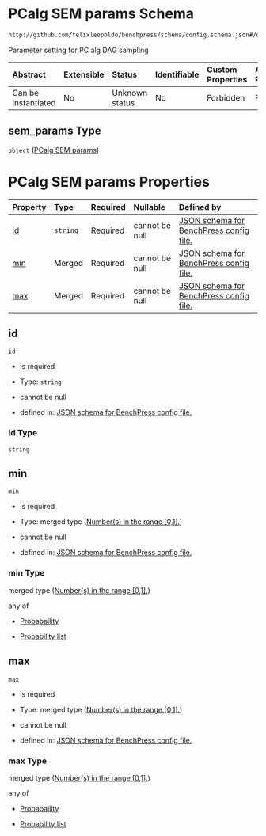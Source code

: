 # PCalg SEM params Schema

```txt
http://github.com/felixleopoldo/benchpress/schema/config.schema.json#/definitions/sem_params
```

Parameter setting for PC alg DAG sampling

| Abstract            | Extensible | Status         | Identifiable | Custom Properties | Additional Properties | Access Restrictions | Defined In                                                                    |
| :------------------ | :--------- | :------------- | :----------- | :---------------- | :-------------------- | :------------------ | :---------------------------------------------------------------------------- |
| Can be instantiated | No         | Unknown status | No           | Forbidden         | Forbidden             | none                | [config.schema.json*](../../../out/config.schema.json "open original schema") |

## sem_params Type

`object` ([PCalg SEM params](config-definitions-pcalg-sem-params.md))

# PCalg SEM params Properties

| Property    | Type     | Required | Nullable       | Defined by                                                                                                                                                                                                   |
| :---------- | :------- | :------- | :------------- | :----------------------------------------------------------------------------------------------------------------------------------------------------------------------------------------------------------- |
| [id](#id)   | `string` | Required | cannot be null | [JSON schema for BenchPress config file.](config-definitions-pcalg-sem-params-properties-id.md "http://github.com/felixleopoldo/benchpress/schema/config.schema.json#/definitions/sem_params/properties/id") |
| [min](#min) | Merged   | Required | cannot be null | [JSON schema for BenchPress config file.](config-definitions-numbers-in-the-range-01.md "http://github.com/felixleopoldo/benchpress/schema/config.schema.json#/definitions/sem_params/properties/min")       |
| [max](#max) | Merged   | Required | cannot be null | [JSON schema for BenchPress config file.](config-definitions-numbers-in-the-range-01.md "http://github.com/felixleopoldo/benchpress/schema/config.schema.json#/definitions/sem_params/properties/max")       |

## id



`id`

*   is required

*   Type: `string`

*   cannot be null

*   defined in: [JSON schema for BenchPress config file.](config-definitions-pcalg-sem-params-properties-id.md "http://github.com/felixleopoldo/benchpress/schema/config.schema.json#/definitions/sem_params/properties/id")

### id Type

`string`

## min



`min`

*   is required

*   Type: merged type ([Number(s) in the range \[0,1\].](config-definitions-numbers-in-the-range-01.md))

*   cannot be null

*   defined in: [JSON schema for BenchPress config file.](config-definitions-numbers-in-the-range-01.md "http://github.com/felixleopoldo/benchpress/schema/config.schema.json#/definitions/sem_params/properties/min")

### min Type

merged type ([Number(s) in the range \[0,1\].](config-definitions-numbers-in-the-range-01.md))

any of

*   [Probabaility](config-definitions-numbers-in-the-range-01-anyof-probabaility.md "check type definition")

*   [Probability list](config-definitions-numbers-in-the-range-01-anyof-probability-list.md "check type definition")

## max



`max`

*   is required

*   Type: merged type ([Number(s) in the range \[0,1\].](config-definitions-numbers-in-the-range-01.md))

*   cannot be null

*   defined in: [JSON schema for BenchPress config file.](config-definitions-numbers-in-the-range-01.md "http://github.com/felixleopoldo/benchpress/schema/config.schema.json#/definitions/sem_params/properties/max")

### max Type

merged type ([Number(s) in the range \[0,1\].](config-definitions-numbers-in-the-range-01.md))

any of

*   [Probabaility](config-definitions-numbers-in-the-range-01-anyof-probabaility.md "check type definition")

*   [Probability list](config-definitions-numbers-in-the-range-01-anyof-probability-list.md "check type definition")
